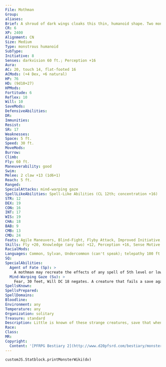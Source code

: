 ```yaml
---
File: Mothman
Group: 
aliases: 
Brief: A shroud of dark wings cloaks this thin, humanoid shape. Two monstrous red eyes glare malevolently from its narrow face.
CR: 6
XP: 2400
Alignment: CN
Size: Medium
Type: monstrous humanoid
SubType: 
Initiative: 8
Senses: darkvision 60 ft.; Perception +16
Aura: 
AC: 20, touch 14, flat-footed 16
ACMods: (+4 Dex, +6 natural)
HP: 76
HD: (9d10+27)
HPMods: 
Fortitude: 6
Reflex: 10
Will: 10
SaveMods: 
DefensiveAbilities: 
DR: 
Immunities: 
Resist: 
SR: 17
Weaknesses: 
Space: 5 ft.
Speed: 30 ft.
MoveMods: 
Burrow: 
Climb: 
Fly: 60 ft.
Maneuverability: good
Swim: 
Melee: 2 claw +13 (1d6+1)
Reach: 5 ft.
Ranged: 
SpecialAttacks: mind-warping gaze
SpellLikeAbilities: Spell-Like Abilities (CL 12th; concentration +16)  Constant-blur   At Will-detect thoughts (DC 16), ghost sound (DC 14), misdirection (DC 16)   3/day-greater invisibility, major image (DC 17), modify memory (DC 18), nightmare (DC 19), phantasmal killer (DC 18), shadow walk (DC 20), suggestion (DC 17)   1/day-agent of fate, false vision, mind fog (DC 19), mislead (DC 20), project image (DC 21)
STR: 12
DEX: 19
CON: 16
INT: 17
WIS: 19
CHA: 18
BAB: 9
CMB: 13
CMD: 24
Feats: Agile Maneuvers, Blind-Fight, Flyby Attack, Improved Initiative, Weapon Finesse
Skills: Fly +20, Knowledge (any two) +12, Perception +16, Sense Motive +13, Spellcraft +12, Stealth +16
RacialMods: 
Languages: Common, Sylvan, Undercommon (can't speak); telepathy 100 ft.
SQ: 
SpecialAbilities:
  Agent of Fate (Sp): >
    A mothman may recreate the effects of any spell of 5th level or lower once per day as a spell-like ability, but only if doing so steers the flow of fate in its proper course. What the proper flow of fate entails is determined by the GM. Typical uses of this ability include casting major image to coax someone to a portentous location, casting raise dead to return someone with an important fate to life, or using rusting grasp to weaken a structure and cause some necessary calamity.
  Mind-Warping Gaze (Su): >
    Fear, 30 feet, Will DC 18 negates. A creature that fails a save against this attack becomes shaken for 1d6 rounds. A creature currently suffering from a fear effect that fails this save instead takes 1d4 points of Wisdom damage. This is a mind-affecting fear effect. The save DC is Charisma-based.
SpellsKnown: 
SpellsPrepared: 
SpellDomains: 
Bloodline: 
Environment: any
Temperature: any
Organization: solitary
Treasure: standard
Description: Little is known of these strange creatures, save that when they appear, calamity follows. Mothmen see themselves as agents of fate, exhibiting extraordinary powers to guide the hands of destiny. More often than not, citizens encounter a mothman and never recall the meeting, yet fall right into the creature's obscure plans.  Mothmen stand almost 7 feet tall and weigh 100 pounds.
Race: 
Class: 
MR: 
Copyright:
  Content: '[PFRPG Bestiary 2](http://www.d20pfsrd.com/bestiary/monster-listings/monstrous-humanoids/mothman)'
---
```

```dataviewjs
customJS.Statblock.printMonsterWiki(dv)
```

